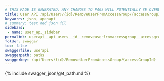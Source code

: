 ```yaml
---
# THIS PAGE IS GENERATED. ANY CHANGES TO PAGE WILL POTENTIALLY BE OVERWRITTEN.
title: User API /api/Users/{id}/RemoveUserFromAccessGroup/{accessGroupId}
keywords: json, openapi
# summary: test med json fil
sidebars: 
 - name: user_api_sidebar
permalink: userapi__api_users__id__removeuserfromaccessgroup__accessgroupid_.html
folder: swagger
toc: false
swaggerfile: userapi
swaggerpath: paths
swaggerkey: /api/Users/{id}/RemoveUserFromAccessGroup/{accessGroupId}
---
```

{% include swagger_json/get_path.md %}
